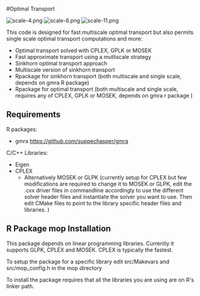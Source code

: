 #Optimal Transport

![scale-4.png](https://bitbucket.org/repo/XyGX46/images/333242785-scale-4.png)
![scale-6.png](https://bitbucket.org/repo/XyGX46/images/661701334-scale-6.png)
![scale-11.png](https://bitbucket.org/repo/XyGX46/images/104944428-scale-11.png)

This code is designed for fast multiscale optimal transport but also permits single scale optimal transport computations and more:

* Optimal transport solved with CPLEX, GPLK or MOSEK
* Fast approximate transport using a mutliscale strategy 
* Sinkhorn optimal transport approach
* Multiscale version of sinkhorn transport
* Rpackage for sinkhorn transport (both multiscale and single scale, depends on gmra R package)
* Rpackage for optimal transport (both multiscale and single scale, requires any of CPLEX, GPLK or MOSEK, depends on gmra r package )

## Requirements

R packages:

* gmra https://github.com/suppechasper/gmra


C/C++ Libraries:

* Eigen
* CPLEX
     * Alternatively MOSEK or GLPK (currently setup for CPLEX but few modifications are required to change it to MOSEK or GLPK, edit the .cxx driver files in commandline accordingly to use the different solver header files and instantiate the solver you want to use. Then edit CMake files to point to the library specific header files and libraries. )

## R Package mop Installation


This package depends on linear programming libraries. Currently it supports GLPK,
CPLEX and MOSEK. CPLEX is typically the fastest.

To setup the package for a specific library edit src/Makevars and
src/mop_config.h in the mop directory

To install the package requires that all the libraries you are using are on R's linker path.

